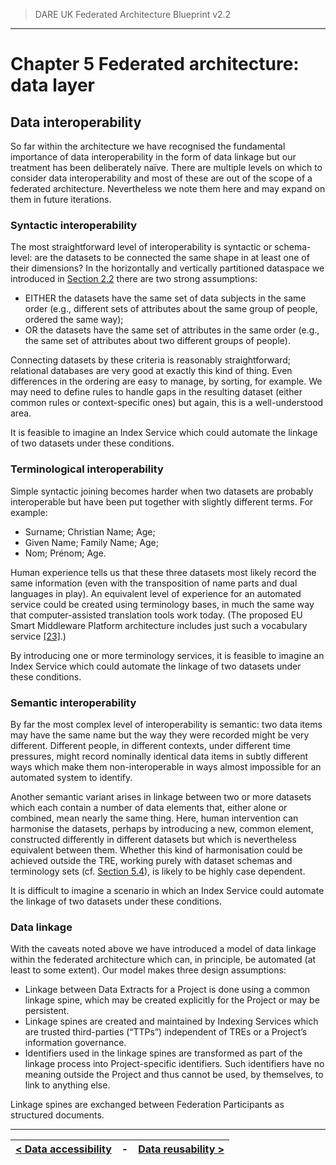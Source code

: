 > DARE UK Federated Architecture Blueprint  v2.2
----

# Chapter 5 Federated architecture: data layer
## Data interoperability

So far within the architecture we have recognised the fundamental importance of data interoperability in the form of data linkage but our treatment has been deliberately naïve. There are multiple levels on which to consider data interoperability and most of these are out of the scope of a federated architecture. Nevertheless we note them here and may expand on them in future iterations.

### Syntactic interoperability

The most straightforward level of interoperability is syntactic or schema-level: are the datasets to be connected the same shape in at least one of their dimensions? In the horizontally and vertically partitioned dataspace we introduced in [Section 2.2](../2_Strategic_Case/2_2_The_Federation_Challenge.md) there are two strong assumptions:
 * EITHER the datasets have the same set of data subjects in the same order (e.g., different sets of attributes about the same group of people, ordered the same way);
 * OR the datasets have the same set of attributes in the same order (e.g., the same set of attributes about two different groups of people).

Connecting datasets by these criteria is reasonably straightforward; relational databases are very good at exactly this kind of thing. Even differences in the ordering are easy to manage, by sorting, for example. We may need to define rules to handle gaps in the resulting dataset (either common rules or context-specific ones) but again, this is a well-understood area.

It is feasible to imagine an Index Service which could automate the linkage of two datasets under these conditions.

### Terminological interoperability

Simple syntactic joining becomes harder when two datasets are probably interoperable but have been put together with slightly different terms. For example:
 * Surname; Christian Name; Age;
 * Given Name; Family Name; Age;
 * Nom; Prénom; Age.

Human experience tells us that these three datasets most likely record the same information (even with the transposition of name parts and dual languages in play). An equivalent level of experience for an automated service could be created using terminology bases, in much the same way that computer-assisted translation tools work today. (The proposed EU Smart Middleware Platform architecture includes just such a vocabulary service [[23]](../References.md#ref-23).)

By introducing one or more terminology services, it is feasible to imagine an Index Service which could automate the linkage of two datasets under these conditions.

### Semantic interoperability

By far the most complex level of interoperability is semantic: two data items may have the same name but the way they were recorded might be very different. Different people, in different contexts, under different time pressures, might record nominally identical data items in subtly different ways which make them non-interoperable in ways almost impossible for an automated system to identify.

Another semantic variant arises in linkage between two or more datasets which each contain a number of data elements that, either alone or combined, mean nearly the same thing. Here, human intervention can harmonise the datasets, perhaps by introducing a new, common element, constructed differently in different datasets but which is nevertheless equivalent between them. Whether this kind of harmonisation could be achieved outside the TRE, working purely with dataset schemas and terminology sets (cf. [Section 5.4](5_4_Data_Accessibility.md)), is likely to be highly case dependent.

It is difficult to imagine a scenario in which an Index Service could automate the linkage of two datasets under these 
conditions.

### Data linkage
With the caveats noted above we have introduced a model of data linkage within the federated architecture which can, in principle, be automated (at least to some extent). Our model makes three design assumptions:
 * Linkage between Data Extracts for a Project is done using a common linkage spine, which may be created explicitly for the Project or may be persistent.
 * Linkage spines are created and maintained by Indexing Services which are trusted third-parties (“TTPs”) independent of TREs or a Project’s information governance.
 * Identifiers used in the linkage spines are transformed as part of the linkage process into Project-specific identifiers. Such identifiers have no meaning outside the Project and thus cannot be used, by themselves, to link to anything else.

Linkage spines are exchanged between Federation Participants as structured documents.

----

| [< Data accessibility](5_4_Data_Accessibility.md) | - | [Data reusability >](5_6_Data_Reusability.md) |
| ---- | ---- | ---- |


